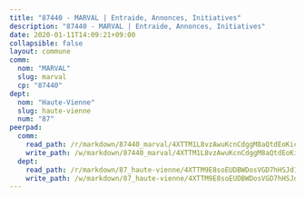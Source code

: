 ```yaml
---
title: "87440 - MARVAL | Entraide, Annonces, Initiatives"
description: "87440 - MARVAL | Entraide, Annonces, Initiatives"
date: 2020-01-11T14:09:21+09:00
collapsible: false
layout: commune
comm:
  nom: "MARVAL"
  slug: marval
  cp: "87440"
dept:
  nom: "Haute-Vienne"
  slug: haute-vienne
  num: "87"
peerpad:
  comm:
    read_path: /r/markdown/87440_marval/4XTTM1L8vzAwuKcnCdggM8aQtdEoKicMy4BLkxLERfNs4t6sG
    write_path: /w/markdown/87440_marval/4XTTM1L8vzAwuKcnCdggM8aQtdEoKicMy4BLkxLERfNs4t6sG-K3TgTzz7cPfG13tywoXgpTiPoergCNdM4ZaaGjXwk6Mg2aYQFbd1LBkdXfmejjy2ETVUhgEhNAAMSdFApFXjbakXEFqAa24tycJPoiyJUEVRRQqkT7Bw5NweqZjTNDuSHsZ53xqL
  dept:
    read_path: /r/markdown/87_haute-vienne/4XTTM9E8soEUDBWDosVGD7hHSJd1eNBisRtqRx3cPx1YWDY4q
    write_path: /w/markdown/87_haute-vienne/4XTTM9E8soEUDBWDosVGD7hHSJd1eNBisRtqRx3cPx1YWDY4q-K3TgTqHUTwo2rdXezkaX81Dxtz3Qe5Nb4ZhUYUHcXgCcumAHWy9Hf4rw9TUi3xe5Y5C9wdgojQhCqrh1Z3kvVqNLQjR5KwN1YKgW9MpwQ9Hzvj18fGN8Gc3oyVRJnvuJw7T2LD6q
---
```


